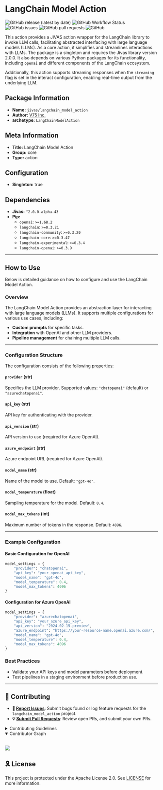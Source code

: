 # LangChain Model Action

![GitHub release (latest by date)](https://img.shields.io/github/v/release/TrueSelph/langchain_model_action)
![GitHub Workflow Status](https://img.shields.io/github/actions/workflow/status/TrueSelph/langchain_model_action/test-langchain_model_action.yaml)
![GitHub issues](https://img.shields.io/github/issues/TrueSelph/langchain_model_action)
![GitHub pull requests](https://img.shields.io/github/issues-pr/TrueSelph/langchain_model_action)
![GitHub](https://img.shields.io/github/license/TrueSelph/langchain_model_action)

This action provides a JIVAS action wrapper for the LangChain library to invoke LLM calls, facilitating abstracted interfacing with large language models (LLMs). As a core action, it simplifies and streamlines interactions with LLMs. The package is a singleton and requires the Jivas library version 2.0.0. It also depends on various Python packages for its functionality, including `openai` and different components of the LangChain ecosystem.

Additionally, this action supports streaming responses when the `streaming` flag is set in the interact configuration, enabling real-time output from the underlying LLM.

## Package Information

- **Name:** `jivas/langchain_model_action`
- **Author:** [V75 Inc.](https://v75inc.com/)
- **archetype:** `LangChainModelAction`

## Meta Information

- **Title:** LangChain Model Action
- **Group:** core
- **Type:** action

## Configuration

- **Singleton:** true

## Dependencies

- **Jivas:** `^2.0.0-alpha.43`
- **Pip:**
  - `openai`: `>=1.68.2`
  - `langchain`: `>=0.3.21`
  - `langchain-community`: `>=0.3.20`
  - `langchain-core`: `>=0.3.47`
  - `langchain-experimental`: `>=0.3.4`
  - `langchain-openai`: `>=0.3.9`

---

## How to Use

Below is detailed guidance on how to configure and use the LangChain Model Action.

### Overview

The LangChain Model Action provides an abstraction layer for interacting with large language models (LLMs). It supports multiple configurations for various use cases, including:

- **Custom prompts** for specific tasks.
- **Integration** with OpenAI and other LLM providers.
- **Pipeline management** for chaining multiple LLM calls.

---

### Configuration Structure

The configuration consists of the following properties:

#### `provider` (str)
Specifies the LLM provider. Supported values: `"chatopenai"` (default) or `"azurechatopenai"`.

#### `api_key` (str)
API key for authenticating with the provider.

#### `api_version` (str)
API version to use (required for Azure OpenAI).

#### `azure_endpoint` (str)
Azure endpoint URL (required for Azure OpenAI).

#### `model_name` (str)
Name of the model to use. Default: `"gpt-4o"`.

#### `model_temperature` (float)
Sampling temperature for the model. Default: `0.4`.

#### `model_max_tokens` (int)
Maximum number of tokens in the response. Default: `4096`.

---

### Example Configuration

#### Basic Configuration for OpenAI

```python
model_settings = {
    "provider": "chatopenai",
    "api_key": "your_openai_api_key",
    "model_name": "gpt-4o",
    "model_temperature": 0.4,
    "model_max_tokens": 4096
}
```

#### Configuration for Azure OpenAI

```python
model_settings = {
    "provider": "azurechatopenai",
    "api_key": "your_azure_api_key",
    "api_version": "2024-02-15-preview",
    "azure_endpoint": "https://your-resource-name.openai.azure.com/",
    "model_name": "gpt-4o",
    "model_temperature": 0.4,
    "model_max_tokens": 4096
}
```

### Best Practices
- Validate your API keys and model parameters before deployment.
- Test pipelines in a staging environment before production use.

---

## 🔰 Contributing

- **🐛 [Report Issues](https://github.com/TrueSelph/langchain_model_action/issues)**: Submit bugs found or log feature requests for the `langchain_model_action` project.
- **💡 [Submit Pull Requests](https://github.com/TrueSelph/langchain_model_action/blob/main/CONTRIBUTING.md)**: Review open PRs, and submit your own PRs.

<details closed>
<summary>Contributing Guidelines</summary>

1. **Fork the Repository**: Start by forking the project repository to your GitHub account.
2. **Clone Locally**: Clone the forked repository to your local machine using a git client.
   ```sh
   git clone https://github.com/TrueSelph/langchain_model_action
   ```
3. **Create a New Branch**: Always work on a new branch, giving it a descriptive name.
   ```sh
   git checkout -b new-feature-x
   ```
4. **Make Your Changes**: Develop and test your changes locally.
5. **Commit Your Changes**: Commit with a clear message describing your updates.
   ```sh
   git commit -m 'Implemented new feature x.'
   ```
6. **Push to GitHub**: Push the changes to your forked repository.
   ```sh
   git push origin new-feature-x
   ```
7. **Submit a Pull Request**: Create a PR against the original project repository. Clearly describe the changes and their motivations.
8. **Review**: Once your PR is reviewed and approved, it will be merged into the main branch. Congratulations on your contribution!
</details>

<details open>
<summary>Contributor Graph</summary>
<br>
<p align="left">
    <a href="https://github.com/TrueSelph/langchain_model_action/graphs/contributors">
        <img src="https://contrib.rocks/image?repo=TrueSelph/langchain_model_action" />
   </a>
</p>
</details>

## 🎗 License

This project is protected under the Apache License 2.0. See [LICENSE](../LICENSE) for more information.